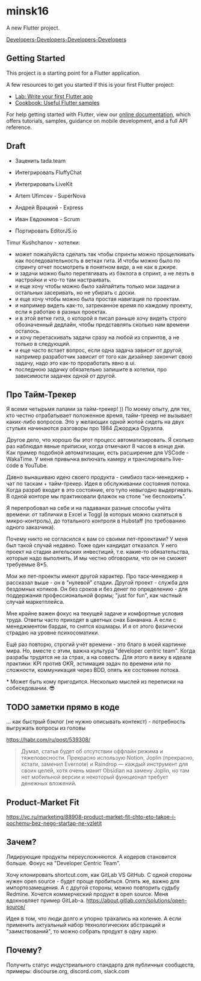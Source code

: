 # minsk16

A new Flutter project.

[Developers-Developers-Developers-Developers](https://www.youtube.com/watch?v=Vhh_GeBPOhs)

## Getting Started

This project is a starting point for a Flutter application.

A few resources to get you started if this is your first Flutter project:

- [Lab: Write your first Flutter app](https://flutter.dev/docs/get-started/codelab)
- [Cookbook: Useful Flutter samples](https://flutter.dev/docs/cookbook)

For help getting started with Flutter, view our
[online documentation](https://flutter.dev/docs), which offers tutorials,
samples, guidance on mobile development, and a full API reference.

## Draft

- Заценить tada.team

- Интегрировать FluffyChat

- Интегрировать LiveKit

- Artem Ufimcev - SuperNova

- Андрей Врацкий - Express

- Иван Евдокимов - Scrum

- Портировать EditorJS.io

Timur Kushchanov - хотелки:

- ​может пожалуйста сделать так чтобы спринты можно прощелкивать как последовательность в ветках гита. И чтобы можно было по спринту отчет посмотреть в понятном виде, а не как в джире.
- ​и задачи можно было перетягивать из бэклога в спринт, а не лезть в настройки и что-то там настраивать.
- ​и еще хочу чтобы можно было хайлайтить только мои задачи а остальных засеривать, но не убирать с доски.
- ​и еще хочу чтобы можно была простая навигация по проектам.
- ​и например видеть как-то, затреканное время по каждому проекту, если я работаю в разных проектах.
- ​и в этой ветке гита, о которой я писал раньше хочу видеть строго обозначенный дедлайн, чтобы представлять сколько нам времени осталось.
- ​и хочу перетаскивать задачи сразу на любой из спринтов, а не только в следующий.
- ​и еще часто встает вопрос, если одна задача зависит от другой, например разработчик зависит от того как дизайнер закончит свою задачу, надо это как-то проработать явно в ui.
- ​последнюю задачку обязательно запишите в хотелки, про зависимости задачек одной от другой.

## Про Тайм-Трекер

Я всеми четырьмя лапами за тайм-трекер! )) По моему опыту, для тех, кто честно отрабатывает положенное время, тайм-трекер не вызывает каких-либо вопросов. Это у желающих одной жопой сидеть на двух стульях начинаются разговоры про 1984 Джорджа Оруэлла.

Другое дело, что хорошо бы этот процесс автоматизировать. Я сколько раз наблюдал явные приписки, когда отмечают 8 часов в конце дня. Как пример подобной автоматизации, есть расширение для VSCode - WakaTime. У меня привычка включать камеру и транслировать live-code в YouTube.

Давно вынашиваю идею своего продукта - симбиоз таск-менеджер + чат по таскам + тайм-трекер. Идея в обслуживании состояния потока. Когда разраб входит в это состояние, его тупо невыгодно выдергивать. В одной конторе мы практиковали флажок на столе "не беспокоить".

Я перепробовал на себе и на падаванах разные способы учёта времени: от таблички в Excel и Toggl (в которых можно скатиться в микро-контроль), до тотального контроля в Hubstaff (по требованию одного заказчика).

Почему никто не согласился к вам со своими пет-проектами? У меня был такой случай недавно. Тоже один кандидат отказался. У него проект на стадии ангельских инвестиций, т.е. какие-то обязательства, которые надо выполнять. И мы честно обговорили, что он не сможет требуемые 8\*5.

Мои же пет-проекты имеют другой характер. Про таск-менеджер я рассказал выше - он в "нулевой" стадии. Другой проект - служба для бездомных котиков. Он без сроков и без денег по определению - для поддержания профессиональной формы; "just for fun", как частный случай маркетплейса.

Мне крайне важен фокус на текущей задаче и комфортные условия труда. Ответы часто приходят в цветных снах Бананана. А если с менеджментом бардак, то снятся кошмары. И я от этого физически страдаю на уровне психосоматики.

Ещё раз повторю, строгий учёт времени - это благо в моей картинке мира. Но, вместе с этим, важна культура "developer centric team". Когда разрабы трудятся не за страх, а на совесть. Для этого я вижу в идеале практики: KPI против OKR, эстимация задач по времени или по сложности, коммуникация через BDD, опять же состояние потока.

\* Может быть кому пригодится. Несколько мыслей из переписки на собеседовании. 😎

## TODO заметки прямо в коде

... как быстрый бэклог (не нужно описывать контекст) - потребность выгружать вопросы из головы

https://habr.com/ru/post/539308/

> Думал, статья будет об отсутствии оффлайн режима и тяжеловесности. Прекрасно использую Notion, Joplin (прекрасно, кстати, заменил Evernote) и Raindrop — каждый инструмент для своих целей, хотя очень манит Obsidian на замену Joplin, но там нет мобильной версии и некоторый функционал требует денежных вложений.

## Product-Market Fit

https://vc.ru/marketing/88908-product-market-fit-chto-eto-takoe-i-pochemu-bez-nego-startap-ne-vzletit

## Зачем?

Лидирующие продукты переусложняются. А кодеров становится больше. Фокус на "Developer Centric Team".

Хочу клонировать shortcut.com, как GitLab VS GitHub. С одной стороны нужен open source - будет проще пробиться. Опять же, важно для импортозамещения. А с другой стороны, можно повторить судьбу Redmine. Хочется коммерческий продукт в open source. Меня вдохновляет пример GitLab-а. https://about.gitlab.com/solutions/open-source/

Идея в том, что люди долго и упорно трахались на коленке. А если применить актуальный набор технологических абстракций и "заимствований", то можно собрать продукт в одну харю. 

## Почему?

Получить статус индустриального стандарта для публичных сообществ, примеры: discourse.org, discord.com, slack.com
